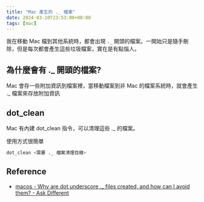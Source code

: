 ```yaml
---
title: "Mac 產生的 ._ 檔案"
date: 2024-03-10T23:53:00+08:00
tags: [mac]
---
```

我在移動 Mac 檔到其他系統時，都會出現 `._` 開頭的檔案。一開始只是隨手刪除，但是每次都會產生這些垃圾檔案，實在是有點惱人。

## 為什麼會有 .\_ 開頭的檔案?

Mac 會存一些附加資訊到檔案裡，當移動檔案到非 Mac 的檔案系統時，就會產生 .\_ 檔案來存放附加資訊

## dot_clean

Mac 有內建 dot_clean 指令，可以清理這些  .\_ 的檔案。

使用方式很簡單

```bash
dot_clean <需要 ._ 檔案清理目錄>
```

## Reference

- [macos - Why are dot underscore .\_ files created, and how can I avoid them? - Ask Different](https://apple.stackexchange.com/questions/14980/why-are-dot-underscore-files-created-and-how-can-i-avoid-them)
